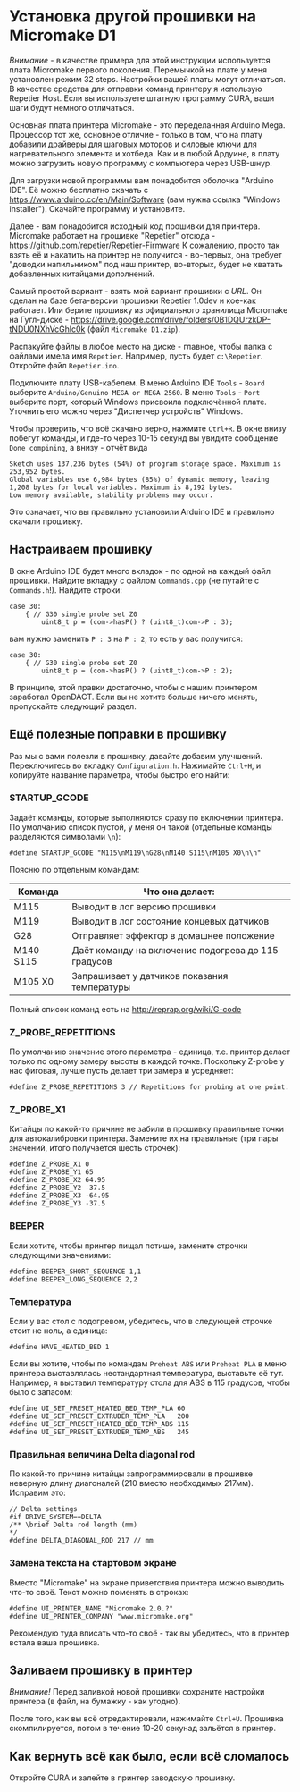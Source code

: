 # Установка другой прошивки на Micromake D1

_Внимание_ - в качестве примера для этой инструкции используется плата Micromake первого поколения. Перемычкой на плате у меня установлен режим 32 steps. Настройки вашей платы могут отличаться. В качестве средства для отправки команд принтеру я использую Repetier Host. Если вы используете штатную программу CURA, ваши шаги будут немного отличаться.

Основная плата принтера Micromake - это переделанная Arduino Mega. Процессор тот же, основное отличие - только в том, что на плату добавили драйверы для шаговых моторов и силовые ключи для нагревательного элемента и хотбеда. Как и в любой Ардуине, в плату можно загрузить новую программу с компьютера через USB-шнур.

Для загрузки новой программы вам понадобится оболочка "Arduino IDE". Её можно бесплатно скачать с https://www.arduino.cc/en/Main/Software (вам нужна ссылка "Windows installer"). Скачайте программу и установите.

Далее - вам понадобится исходный код прошивки для принтера. Micromake работает на прошивке "Repetier" отсюда - https://github.com/repetier/Repetier-Firmware К сожалению, просто так взять её и накатить на принтер не получится - во-первых, она требует "доводки напильником" под наш принтер, во-вторых, будет не хватать добавленных китайцами дополнений.

Самый простой вариант - взять мой вариант прошивки с *URL*. Он сделан на базе бета-версии прошивки Repetier 1.0dev и кое-как работает. Или берите прошивку из официального хранилища Micromake на Гугл-диске - https://drive.google.com/drive/folders/0B1DQUrzkDP-tNDU0NXhVcGhlc0k (файл `Micromake D1.zip`).

Распакуйте файлы в любое место на диске - главное, чтобы папка с файлами имела имя `Repetier`. Например, пусть будет `c:\Repetier`. Откройте файл `Repetier.ino`.

Подключите плату USB-кабелем. В меню Arduino IDE `Tools` - `Board` выберите `Arduino/Genuino MEGA or MEGA 2560`. В меню `Tools` - `Port` выберите порт, который Windows присвоила подключённой плате. Уточнить его можно через "Диспетчер устройств" Windows.

Чтобы проверить, что всё скачано верно, нажмите `Ctrl+R`. В окне внизу побегут команды, и где-то через 10-15 секунд вы увидите сообщение `Done compining`, а внизу - отчёт вида 

    Sketch uses 137,236 bytes (54%) of program storage space. Maximum is 253,952 bytes.
    Global variables use 6,984 bytes (85%) of dynamic memory, leaving 1,208 bytes for local variables. Maximum is 8,192 bytes.
    Low memory available, stability problems may occur.

Это означает, что вы правильно установили Arduino IDE и правильно скачали прошивку.

## Настраиваем прошивку

В окне Arduino IDE будет много вкладок - по одной на каждый файл прошивки. Найдите вкладку с файлом `Commands.cpp` (не путайте с `Commands.h`!). Найдите строки:

    case 30:
        { // G30 single probe set Z0
            uint8_t p = (com->hasP() ? (uint8_t)com->P : 3);

вам нужно заменить `P : 3` на `P : 2`, то есть у вас получится:


    case 30:
        { // G30 single probe set Z0
            uint8_t p = (com->hasP() ? (uint8_t)com->P : 2);

В принципе, этой правки достаточно, чтобы с нашим принтером заработал OpenDACT. Если вы не хотите больше ничего менять, пропускайте следующий раздел.

## Ещё полезные поправки в прошивку

Раз мы с вами полезли в прошивку, давайте добавим улучшений. Переключитесь во вкладку `Configuration.h`. Нажимайте `Ctrl+H`, и копируйте название параметра, чтобы быстро его найти:

### STARTUP_GCODE

Задаёт команды, которые выполняются сразу по включении принтера. По умолчанию список пустой, у меня он такой (отдельные команды разделяются символами `\n`):

    #define STARTUP_GCODE "M115\nM119\nG28\nM140 S115\nM105 X0\n\n"

Поясню по отдельным командам:

| Команда | Что она делает: |
| --- | --- |
| M115 | Выводит в лог версию прошивки |
| M119 | Выводит в лог состояние концевых датчиков |
| G28 | Отправляет эффектор в домашнее положение |
| M140 S115 | Даёт команду на включение подогрева до 115 градусов |
| M105 X0 | Запрашивает у датчиков показания температуры |

Полный список команд есть на http://reprap.org/wiki/G-code

### Z_PROBE_REPETITIONS

По умолчанию значение этого параметра - единица, т.е. принтер делает только по одному замеру высоты в каждой точке. Поскольку Z-probe у нас фиговая, лучше пусть делает три замера и усредняет:

    #define Z_PROBE_REPETITIONS 3 // Repetitions for probing at one point.

### Z_PROBE_X1

Китайцы по какой-то причине не забили в прошивку правильные точки для автокалибровки принтера. Замените их на правильные (три пары значений, итого получается шесть строчек):

    #define Z_PROBE_X1 0
    #define Z_PROBE_Y1 65
    #define Z_PROBE_X2 64.95
    #define Z_PROBE_Y2 -37.5
    #define Z_PROBE_X3 -64.95
    #define Z_PROBE_Y3 -37.5


### BEEPER

Если хотите, чтобы принтер пищал потише, замените строчки следующими значениями:

    #define BEEPER_SHORT_SEQUENCE 1,1
    #define BEEPER_LONG_SEQUENCE 2,2

### Температура

Если у вас стол с подогревом, убедитесь, что в следующей строчке стоит не ноль, а единица:

    #define HAVE_HEATED_BED 1

Если вы хотите, чтобы по командам `Preheat ABS` или `Preheat PLA` в меню принтера выставлялась нестандартная температура, выставьте её тут. Например, я выставил температуру стола для ABS в 115 градусов, чтобы было с запасом:

    #define UI_SET_PRESET_HEATED_BED_TEMP_PLA 60
    #define UI_SET_PRESET_EXTRUDER_TEMP_PLA   200
    #define UI_SET_PRESET_HEATED_BED_TEMP_ABS 115
    #define UI_SET_PRESET_EXTRUDER_TEMP_ABS   245

### Правильная величина Delta diagonal rod

По какой-то причине китайцы запрограммировали в прошивке неверную длину диагоналей (210 вместо необходимых 217мм). Исправим это:

    // Delta settings
    #if DRIVE_SYSTEM==DELTA
    /** \brief Delta rod length (mm)
    */
    #define DELTA_DIAGONAL_ROD 217 // mm

### Замена текста на стартовом экране

Вместо "Micromake" на экране приветствия принтера можно выводить что-то своё. Текст можно поменять в строках:

    #define UI_PRINTER_NAME "Micromake 2.0.?"
    #define UI_PRINTER_COMPANY "www.micromake.org"

Рекомендую туда вписать что-то своё - так вы убедитесь, что в принтер встала ваша прошивка.

## Заливаем прошивку в принтер

*Внимание!* Перед заливкой новой прошивки сохраните настройки принтера (в файл, на бумажку - как угодно).

После того, как вы всё отредактировали, нажимайте `Ctrl+U`. Прошивка скомпилируется, потом в течение 10-20 секунад зальётся в принтер. 

## Как вернуть всё как было, если всё сломалось

Откройте CURA и залейте в принтер заводскую прошивку.
